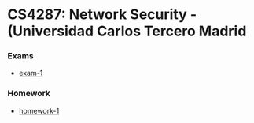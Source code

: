 # CS4287: Network Security - (Universidad Carlos Tercero Madrid

### Exams
- [exam-1](./exams/exam-1)

### Homework
- [homework-1](./homework/homework-1)
